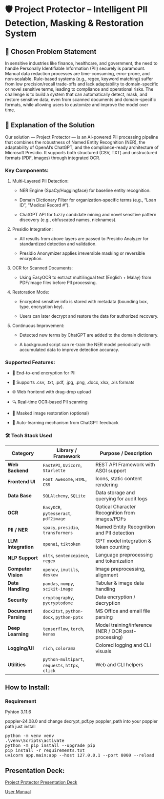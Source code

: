 # 🛡️ Project Protector – Intelligent PII Detection, Masking & Restoration System

## 🧩 Chosen Problem Statement

In sensitive industries like finance, healthcare, and government, the need to handle Personally Identifiable Information (PII) securely is paramount. Manual data redaction processes are time-consuming, error-prone, and non-scalable. Rule-based systems (e.g., regex, keyword matching) suffer from low precision/recall trade-offs and lack adaptability to domain-specific or novel sensitive terms, leading to compliance and operational risks. The challenge is to build a system that can automatically detect, mask, and restore sensitive data, even from scanned documents and domain-specific formats, while allowing users to customize and improve the model over time.

## 🧠 Explanation of the Solution

Our solution — Project Protector — is an AI-powered PII processing pipeline that combines the robustness of Named Entity Recognition (NER), the adaptability of OpenAI’s ChatGPT, and the compliance-ready architecture of Microsoft Presidio. It supports both structured (CSV, TXT) and unstructured formats (PDF, images) through integrated OCR.

### Key Components:
1. Multi-Layered PII Detection:

	- NER Engine (SpaCy/Huggingface) for baseline entity recognition.

	- Domain Dictionary Filter for organization-specific terms (e.g., “Loan ID”, “Medical Record #”).

	- ChatGPT API for fuzzy candidate mining and novel sensitive pattern discovery (e.g., obfuscated names, nicknames).

2. Presidio Integration:

	- All results from above layers are passed to Presidio Analyzer for standardized detection and validation.

	- Presidio Anonymizer applies irreversible masking or reversible encryption.

3. OCR for Scanned Documents:

	- Using EasyOCR to extract multilingual text (English + Malay) from PDF/image files before PII processing.

4. Restoration Mode:

	- Encrypted sensitive info is stored with metadata (bounding box, type, encryption key).

	- Users can later decrypt and restore the data for authorized recovery.

5. Continuous Improvement:

	- Detected new terms by ChatGPT are added to the domain dictionary.

	- A background script can re-train the NER model periodically with accumulated data to improve detection accuracy.

### Supported Features:
- 🔐 End-to-end encryption for PII

- 🧾 Supports .csv, .txt, .pdf, .jpg, .png, .docx, xlsx, .xls formats

- 🌐 Web frontend with drag-drop upload

- 🔍 Real-time OCR-based PII scanning

- 🔄 Masked image restoration (optional)

- 🧠 Auto-learning mechanism from ChatGPT feedback

### 🛠️ Tech Stack Used

| Category             | Library / Framework                                                 | Purpose / Description                                |
| -------------------- | ------------------------------------------------------------------- | ---------------------------------------------------- |
| **Web Backend**      | `FastAPI`, `Uvicorn`, `Starlette`                                   | REST API Framework with ASGI support                 |
| **Frontend UI**      | `Font Awesome`, `HTML`, `CSS`                                       | Icons, static content rendering                      |
| **Data Base**        | `SQLAlchemy`, `SQLite`                                              | Data storage and querying for audit logs     	    |
| **OCR**              | `EasyOCR`, `pytesseract`, `pdf2image`                               | Optical Character Recognition from images/PDFs       |
| **PII / NER**        | `spacy`, `presidio`, `transformers`                                 | Named Entity Recognition and PII detection           |
| **LLM Integration**  | `openai`, `tiktoken`                                                | GPT model integration & token counting               |
| **NLP Support**      | `nltk`, `sentencepiece`, `regex`                                    | Language preprocessing and tokenization              |
| **Computer Vision**  | `opencv`, `imutils`, `deskew`                                       | Image preprocessing, alignment                       |
| **Data Handling**    | `pandas`, `numpy`, `scikit-image`                                   | Tabular & image data handling                        |
| **Security**         | `cryptography`, `pycryptodome`                                      | Data encryption / decryption                         |
| **Document Parsing** | `docx2txt`, `python-docx`, `python-pptx`							 | MS Office and email file parsing                     |
| **Deep Learning**    | `tensorflow`, `torch`, `keras`                                      | Model training/inference (NER / OCR post-processing) |
| **Logging/UI**       | `rich`, `colorama`                                                  | Colored logging and CLI visuals                      |
| **Utilities**        | `python-multipart`, `requests`, `httpx`, `click`                    | Web and CLI helpers                                  |

## How to Install:

### Requirement 
Pyhton 3.11.6

poppler-24.08.0 and change decrypt_pdf.py poppler_path into your poppler path just install

<pre>
python -m venv venv
.\venv\Scripts\activate
python -m pip install --upgrade pip
pip install -r requirements.txt
uvicorn app.main:app --host 127.0.0.1 --port 8000 --reload
</pre>


## Presentation Deck:

[Project Protector Presentation Deck](https://www.canva.com/design/DAGub40Ie78/bGUAwjYC5osyRcr6vmW8Og/edit?utm_content=DAGub40Ie78&utm_campaign=designshare&utm_medium=link2&utm_source=sharebutton)

[User Munual](https://www.canva.com/design/DAGwCao0VeY/57P8u3J6Q6zVJcSqZAS9aw/edit?utm_content=DAGwCao0VeY&utm_campaign=designshare&utm_medium=link2&utm_source=sharebutton)
